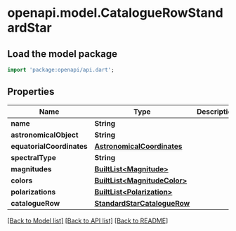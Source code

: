 # openapi.model.CatalogueRowStandardStar

## Load the model package
```dart
import 'package:openapi/api.dart';
```

## Properties
Name | Type | Description | Notes
------------ | ------------- | ------------- | -------------
**name** | **String** |  | 
**astronomicalObject** | **String** |  | 
**equatorialCoordinates** | [**AstronomicalCoordinates**](AstronomicalCoordinates.md) |  | 
**spectralType** | **String** |  | 
**magnitudes** | [**BuiltList&lt;Magnitude&gt;**](Magnitude.md) |  | 
**colors** | [**BuiltList&lt;MagnitudeColor&gt;**](MagnitudeColor.md) |  | 
**polarizations** | [**BuiltList&lt;Polarization&gt;**](Polarization.md) |  | 
**catalogueRow** | [**StandardStarCatalogueRow**](StandardStarCatalogueRow.md) |  | 

[[Back to Model list]](../README.md#documentation-for-models) [[Back to API list]](../README.md#documentation-for-api-endpoints) [[Back to README]](../README.md)


